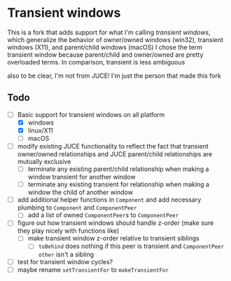 
# Transient windows
This is a fork that adds support for what I'm calling *transient windows*, which generalize the behavior of owner/owned windows (win32), transient windows (X11), and parent/child windows (macOS)
I chose the term transient window because parent/child and owner/owned are pretty overloaded terms. In comparison, transient is less ambiguous

also to be clear, I'm not from JUCE! I'm just the person that made this fork

## Todo
- [ ] Basic support for transient windows on all platform
  - [x] windows
  - [x] linux/X11
  - [ ] macOS
- [ ] modify existing JUCE functionality to reflect the fact that transient owner/owned relationships and JUCE parent/child relationships are mutually exclusive
  - [ ] terminate any existing parent/child relationship when making a window transient for another window
  - [ ] terminate any existing transient for relationship when making a window the child of another window
- [ ] add additional helper functions in `Component` and add necessary plumbing to `Component` and `ComponentPeer`
  - [ ] add a list of owned `ComponentPeer`s to `ComponentPeer`
- [ ] figure out how transient windows should handle z-order (make sure they play nicely with functions like)
  - [ ] make transient window z-order relative to transient siblings
    - [ ] `toBehind` does nothing if this peer is transient and `ComponentPeer other` isn't a sibling
- [ ] test for transient window cycles?
- [ ] maybe rename `setTransientFor` to `makeTransientFor`